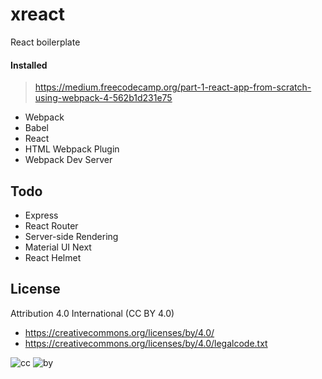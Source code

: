 # xreact
React boilerplate

#### Installed
> https://medium.freecodecamp.org/part-1-react-app-from-scratch-using-webpack-4-562b1d231e75

* Webpack
* Babel
* React
* HTML Webpack Plugin
* Webpack Dev Server


## Todo
* Express
* React Router
* Server-side Rendering
* Material UI Next
* React Helmet

## License

Attribution 4.0 International (CC BY 4.0)

* https://creativecommons.org/licenses/by/4.0/
* https://creativecommons.org/licenses/by/4.0/legalcode.txt

![cc](https://creativecommons.org/images/deed/cc_blue_x2.png) ![by](https://creativecommons.org/images/deed/attribution_icon_blue_x2.png)

